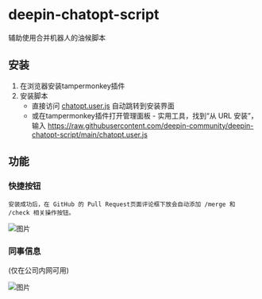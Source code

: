 # deepin-chatopt-script

辅助使用合并机器人的油候脚本

## 安装

1. 在浏览器安装tampermonkey插件
2. 安装脚本
    * 直接访问 [chatopt.user.js](https://raw.githubusercontent.com/deepin-community/deepin-chatopt-script/main/chatopt.user.js) 自动跳转到安装界面
    * 或在tampermonkey插件打开管理面板 - 实用工具，找到“从 URL 安装”，输入 https://raw.githubusercontent.com/deepin-community/deepin-chatopt-script/main/chatopt.user.js

## 功能

### 快捷按钮

    安装成功后，在 GitHub 的 Pull Request页面评论框下放会自动添加 /merge 和 /check 相关操作按钮。

![图片](https://user-images.githubusercontent.com/13045857/207217974-9b0806ac-fd10-4d28-bdc1-6d5d2efc8bfe.png)

### 同事信息

(仅在公司内网可用)

![图片](https://user-images.githubusercontent.com/13045857/207218262-63026383-6ab2-4ae3-b09b-f8491f61c66d.png)
